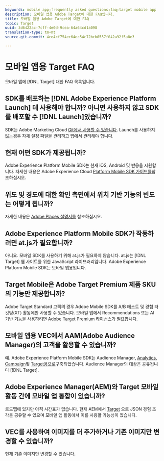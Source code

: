 ```yaml
---
keywords: mobile app;frequently asked questions;faq;target mobile app
description: 모바일 앱용 Adobe Target에 대한 FAQ입니다.
title: 모바일 앱용 Adobe Target에 대한 FAQ
topic: Target
uuid: 3d6422ac-7cff-4e0d-9cea-64a64cd1a098
translation-type: tm+mt
source-git-commit: 4ce4cf754ec64ec54c72bcb0557f042a92f5a8e3

---
```



# 모바일 앱용 Target FAQ

모바일 앱에 [!DNL Target] 대한 FAQ 목록입니다.

## SDK를 배포하는 [!DNL Adobe Experience Platform Launch] 데 사용해야 합니까? 아니면 사용하지 않고 SDK를 배포할 수 [!DNL Launch]있습니까?

SDK는 Adobe Marketing Cloud [Git에서 사용할 수 있습니다](https://github.com/Adobe-Marketing-Cloud/acp-sdks/). Launch를 사용하지 [않는](https://docs.adobe.com/content/help/en/launch/using/overview.html)경우 자체 설정 파일을 관리하고 앱에서 관리해야 합니다.

## 현재 어떤 SDK가 제공됩니까?

Adobe Experience Platform Mobile SDK는 현재 iOS, Android 및 반응을 지원합니다. 자세한 내용은 Adobe Experience Cloud [Platform Mobile SDK 가이드를](https://aep-sdks.gitbook.io/docs/)참조하십시오.

## 위도 및 경도에 대한 확인 측면에서 위치 기반 기능의 빈도는 어떻게 됩니까?

자세한 내용은 [Adobe Places 설명서를](https://placesdocs.com/places-services-by-adobe-documentation/) 참조하십시오.

## Adobe Experience Platform Mobile SDK가 작동하려면 at.js가 필요합니까?

아니요. 모바일 SDK를 사용하기 위해 at.js가 필요하지 않습니다. at.js는 [!DNL Target] 웹 사이트를 위한 JavaScript 라이브러리입니다. Adobe Experience Platform Mobile SDK는 모바일 앱용입니다.

## Target Mobile은 Adobe Target Premium 제품 SKU의 기능만 제공합니까?

Adobe Target Standard 고객의 경우 Adobe Mobile SDK를 A/B 테스트 및 경험 타깃팅(XT) 활동에만 사용할 수 있습니다. 모바일 앱에서 Recommendations 또는 AI 기반 기능을 사용하려면 Adobe Target Premium [라이선스가](/help/c-intro/intro.md#premium) 필요합니다.

## 모바일 앱용 VEC에서 AAM(Adobe Audience Manager)의 고객을 활용할 수 있습니까?

예. Adobe Experience Platform Mobile SDK는 Audience Manager, [Analytics](https://docs.adobe.com/content/help/en/audience-manager/user-guide/aam-home.html), [Campaign](https://docs.adobe.com/content/help/en/analytics/landing/home.html)및 [Target용으로](https://docs.adobe.com/content/help/en/campaign-standard/using/campaign-standard-home.html)구축되었습니다. Audience Manager의 대상은 공유됩니다 [!DNL Target].

## Adobe Experience Manager(AEM)와 Target 모바일 활동 간에 모바일 앱 통합이 있습니까?

로드맵에 있지만 아직 시간표가 없습니다. 현재 AEM에서 [Target](/help/c-experiences/c-manage-content/aem-experience-fragments.md) 으로 JSON 경험 조각을 공유할 수 있으며 모바일 앱 활동에서 이를 사용할 가능성이 있습니다.

## VEC를 사용하여 이미지를 더 추가하거나 기존 이미지만 변경할 수 있습니까?

현재 기존 이미지만 변경할 수 있습니다.
